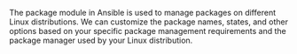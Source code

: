The package module in Ansible is used to manage packages on different Linux distributions. We can customize the package names, states, and other options based on your specific package management requirements and the package manager used by your Linux distribution.
